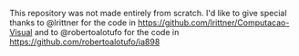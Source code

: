 This repository was not made entirely from scratch. I'd like to give special thanks to @lrittner for the code in https://github.com/lrittner/Computacao-Visual and to @robertoalotufo for the code in  https://github.com/robertoalotufo/ia898
